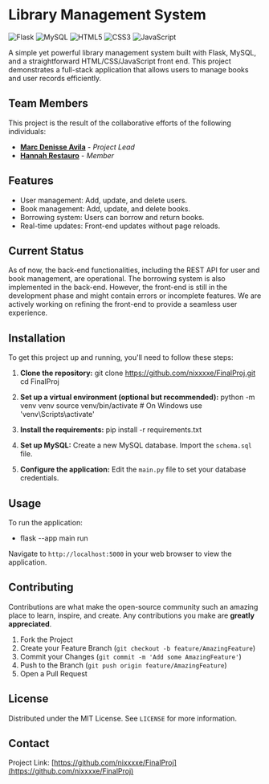 # Library Management System

![Flask](https://img.shields.io/badge/Flask-000000?style=flat-square&logo=flask&logoColor=white)
![MySQL](https://img.shields.io/badge/MySQL-00000F?style=flat-square&logo=mysql&logoColor=white)
![HTML5](https://img.shields.io/badge/HTML5-E34F26?style=flat-square&logo=html5&logoColor=white)
![CSS3](https://img.shields.io/badge/CSS3-1572B6?style=flat-square&logo=css3&logoColor=white)
![JavaScript](https://img.shields.io/badge/JavaScript-F7DF1E?style=flat-square&logo=javascript&logoColor=black)

A simple yet powerful library management system built with Flask, MySQL, and a straightforward HTML/CSS/JavaScript front end. This project demonstrates a full-stack application that allows users to manage books and user records efficiently.

## Team Members

This project is the result of the collaborative efforts of the following individuals:

- **[Marc Denisse Avila](https://github.com/nixxxxe)** - _Project Lead_
- **[Hannah Restauro](https://github.com/hanako0311)** - _Member_


## Features

- User management: Add, update, and delete users.
- Book management: Add, update, and delete books.
- Borrowing system: Users can borrow and return books. 
- Real-time updates: Front-end updates without page reloads.

## Current Status

As of now, the back-end functionalities, including the REST API for user and book management, are operational. The borrowing system is also implemented in the back-end. However, the front-end is still in the development phase and might contain errors or incomplete features. We are actively working on refining the front-end to provide a seamless user experience.

## Installation

To get this project up and running, you'll need to follow these steps:

1. **Clone the repository:**
git clone https://github.com/nixxxxe/FinalProj.git
cd FinalProj

2. **Set up a virtual environment (optional but recommended):**
python -m venv venv
source venv/bin/activate #
On Windows use 'venv\Scripts\activate'

3. **Install the requirements:**
pip install -r requirements.txt

4. **Set up MySQL:**
Create a new MySQL database.
Import the `schema.sql` file.
5. **Configure the application:**
Edit the `main.py` file to set your database credentials.

## Usage

To run the application:
- flask --app main run
  
Navigate to `http://localhost:5000` in your web browser to view the application.

## Contributing

Contributions are what make the open-source community such an amazing place to learn, inspire, and create. Any contributions you make are **greatly appreciated**.

1. Fork the Project
2. Create your Feature Branch (`git checkout -b feature/AmazingFeature`)
3. Commit your Changes (`git commit -m 'Add some AmazingFeature'`)
4. Push to the Branch (`git push origin feature/AmazingFeature`)
5. Open a Pull Request

## License

Distributed under the MIT License. See `LICENSE` for more information.

## Contact
Project Link: [https://github.com/nixxxxe/FinalProj](https://github.com/nixxxxe/FinalProj)


